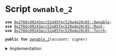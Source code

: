 
<a name="ownable_2"></a>

# Script `ownable_2`





<pre><code><b>use</b> <a href="Ownable.md#0x2f66c09143acc52a85fec529a4e20c85_Ownable">0x2f66c09143acc52a85fec529a4e20c85::Ownable</a>;
<b>use</b> <a href="Root.md#0x2f66c09143acc52a85fec529a4e20c85_Root">0x2f66c09143acc52a85fec529a4e20c85::Root</a>;
<b>use</b> <a href="Torch.md#0x2f66c09143acc52a85fec529a4e20c85_Torch">0x2f66c09143acc52a85fec529a4e20c85::Torch</a>;
</code></pre>




<pre><code><b>public</b> <b>fun</b> <a href="ownable.md#ownable_2">ownable_2</a>(account: signer)
</code></pre>



<details>
<summary>Implementation</summary>


<pre><code><b>fun</b> <a href="ownable.md#ownable_2">ownable_2</a>(account: signer) {
    // Extract torch, and wrap it into <a href="Root.md#0x2f66c09143acc52a85fec529a4e20c85_Root">Root</a>
    <a href="Root.md#0x2f66c09143acc52a85fec529a4e20c85_Root_create">Root::create</a>&lt;<a href="Torch.md#0x2f66c09143acc52a85fec529a4e20c85_Torch_Torch">Torch::Torch</a>&gt;(&account, <a href="Ownable.md#0x2f66c09143acc52a85fec529a4e20c85_Ownable_unwrap">Ownable::unwrap</a>&lt;<a href="Torch.md#0x2f66c09143acc52a85fec529a4e20c85_Torch_Torch">Torch::Torch</a>&gt;(&account, <a href="Root.md#0x2f66c09143acc52a85fec529a4e20c85_Root_extract">Root::extract</a>&lt;<a href="Ownable.md#0x2f66c09143acc52a85fec529a4e20c85_Ownable_Tao">Ownable::Tao</a>&lt;<a href="Torch.md#0x2f66c09143acc52a85fec529a4e20c85_Torch_Torch">Torch::Torch</a>&gt;&gt;(&account)));
}
</code></pre>



</details>
